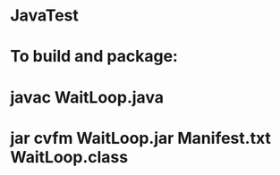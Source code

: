 # JavaTest
# To build and package:
# javac WaitLoop.java
# jar cvfm WaitLoop.jar Manifest.txt WaitLoop.class
